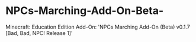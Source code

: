 # NPCs-Marching-Add-On-Beta-
Minecraft: Education Edition Add-On: 'NPCs Marching Add-On (Beta) v0.1.7 [Bad, Bad, NPC! Release 1]'
